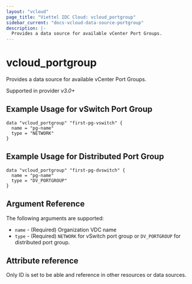 ```yaml
---
layout: "vcloud"
page_title: "Viettel IDC Cloud: vcloud_portgroup"
sidebar_current: "docs-vcloud-data-source-portgroup"
description: |-
  Provides a data source for available vCenter Port Groups.
---
```


# vcloud\_portgroup

Provides a data source for available vCenter Port Groups.

Supported in provider *v3.0+*


## Example Usage for vSwitch Port Group

```hcl
data "vcloud_portgroup" "first-pg-vswitch" {
  name = "pg-name"
  type = "NETWORK"
}
```

## Example Usage for Distributed Port Group

```hcl
data "vcloud_portgroup" "first-pg-dvswitch" {
  name = "pg-name"
  type = "DV_PORTGROUP"
}
```

## Argument Reference

The following arguments are supported:

* `name` - (Required) Organization VDC name
* `type` - (Required) `NETWORK` for vSwitch port group or `DV_PORTGROUP` for distributed port group.

## Attribute reference

Only ID is set to be able and reference in other resources or data sources.
